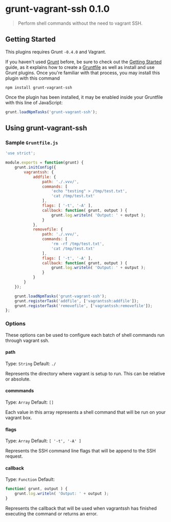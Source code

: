 # grunt-vagrant-ssh 0.1.0

> Perform shell commands without the need to vagrant SSH.

## Getting Started
This plugins requires Grunt `-0.4.0` and Vagrant.

If you haven't used [Grunt](http://gruntjs.com/) before, be sure to check out the [Getting Started](http://gruntjs.com/getting-started) guide, as it explains how to create a [Gruntfile](http://gruntjs.com/sample-gruntfile) as well as install and use Grunt plugins. Once you're familiar with that process, you may install this plugin with this command

```shell
npm install grunt-vagrant-ssh
```

Once the plugin has been installed, it may be enabled inside your Gruntfile with this line of JavaScript:

```js
grunt.loadNpmTasks('grunt-vagrant-ssh');
```

## Using grunt-vagrant-ssh

### Sample `Gruntfile.js`

```js
'use strict';

module.exports = function(grunt) {
	grunt.initConfig({
		vagrantssh: {
			addfile: {
				path: './.vvv/',
				commands: [
					'echo "testing" > /tmp/test.txt',
					'cat /tmp/test.txt'
				],
				flags: [ '-t', '-A' ],
				callback: function( grunt, output ) {
					grunt.log.writeln( 'Output: ' + output );
				}
			},
			removefile: {
				path: './.vvv/',
				commands: [
					'rm -rf /tmp/test.txt',
					'cat /tmp/test.txt'
				],
				flags: [ '-t', '-A' ],
				callback: function( grunt, output ) {
					grunt.log.writeln( 'Output: ' + output );
				}
			}
		}
	});

	grunt.loadNpmTasks('grunt-vagrant-ssh');
	grunt.registerTask('addfile', ['vagrantssh:addfile']);
	grunt.registerTask('removefile', ['vagrantssh:removefile']);
};
```

### Options

These options can be used to configure each batch of shell commands run through vagrant ssh.

#### path

Type: `String`
Default: `./`

Represents the directory where vagrant is setup to run. This can be relative or absolute.

#### commmands

Type: `Array`
Default: `[]`

Each value in this array represents a shell command that will be run on your vagrant box.

#### flags

Type: `Array`
Default: `[ '-t', '-A' ]`

Represents the SSH command line flags that will be append to the SSH request.

#### callback

Type: `Function`
Default:

```js
function( grunt, output ) {
	grunt.log.writeln( 'Output: ' + output );
}
```

Represents the callback that will be used when vagrantssh has finished executing the command or returns an error.